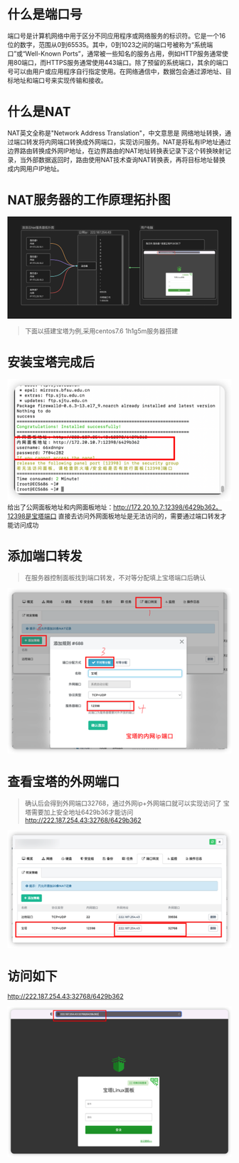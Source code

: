 
# 什么是端口号

端口号是计算机网络中用于区分不同应用程序或网络服务的标识符。它是一个16位的数字，范围从0到65535。其中，0到1023之间的端口号被称为“系统端口”或“Well-Known Ports”，通常被一些知名的服务占用，例如HTTP服务通常使用80端口，而HTTPS服务通常使用443端口。除了预留的系统端口，其余的端口号可以由用户或应用程序自行指定使用。在网络通信中，数据包会通过源地址、目标地址和端口号来实现传输和接收。

# 什么是NAT
NAT英文全称是"Network Address Translation"，中文意思是 网络地址转换，通过端口转发将内网端口转换成外网端口，实现访问服务。NAT是将私有IP地址通过边界路由转换成外网IP地址，在边界路由的NAT地址转换表记录下这个转换映射记录，当外部数据返回时，路由使用NAT技术查询NAT转换表，再将目标地址替换成内网用户IP地址。

# NAT服务器的工作原理拓扑图

![](image/1.png)
> 下面以搭建宝塔为例,采用centos7.6 1h1g5m服务器搭建

# 安装宝塔完成后

![](image/2.png)
给出了公网面板地址和内网面板地址：http://172.20.10.7:12398/6429b362。12398是宝塔端口
直接去访问外网面板地址是无法访问的，需要通过端口转发才能访问成功

# 添加端口转发

> 在服务器控制面板找到端口转发，不对等分配填上宝塔端口后确认

![](image/3.png)

# 查看宝塔的外网端口

> 确认后会得到外网端口32768，通过外网ip+外网端口就可以实现访问了
> 宝塔需要加上安全地址6429b36才能访问 http://222.187.254.43:32768/6429b362

![](image/4.png)

# 访问如下
http://222.187.254.43:32768/6429b362

![](image/5.png)